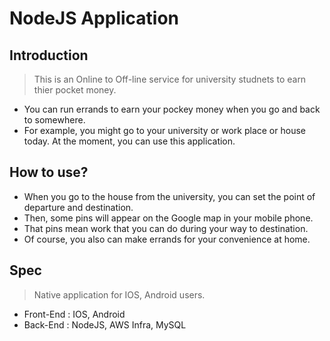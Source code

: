 # NodeJS Application

## Introduction
> This is an Online to Off-line service for university studnets to earn thier pocket money. 
- You can run errands to earn your pockey money when you go and back to somewhere. 
- For example, you might go to your university or work place or house today. At the moment, you can use this application.

## How to use?
- When you go to the house from the university, you can set the point of departure and destination.
- Then, some pins will appear on the Google map in your mobile phone.
- That pins mean work that you can do during your way to destination.
- Of course, you also can make errands for your convenience at home.

## Spec
> Native application for IOS, Android users.
- Front-End : IOS, Android
- Back-End : NodeJS, AWS Infra, MySQL 
